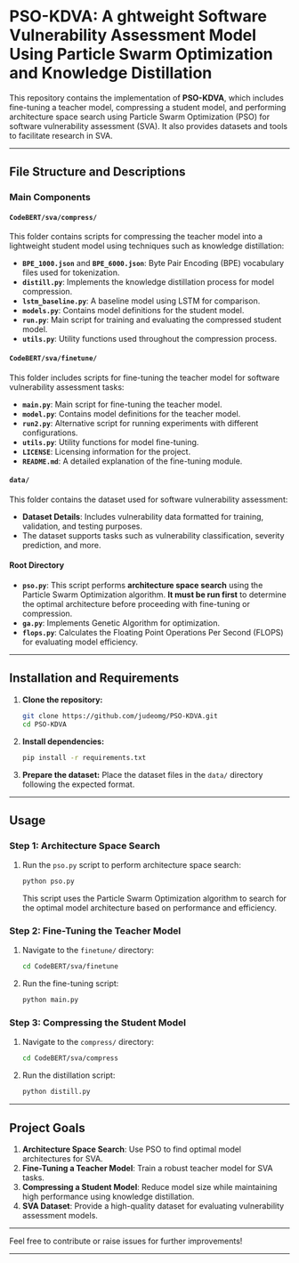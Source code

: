 # PSO-KDVA: A ghtweight Software Vulnerability Assessment Model Using Particle Swarm Optimization and Knowledge Distillation

This repository contains the implementation of **PSO-KDVA**, which includes fine-tuning a teacher model, compressing a student model, and performing architecture space search using Particle Swarm Optimization (PSO) for software vulnerability assessment (SVA). It also provides datasets and tools to facilitate research in SVA.

---

## File Structure and Descriptions

### Main Components

#### `CodeBERT/sva/compress/`
This folder contains scripts for compressing the teacher model into a lightweight student model using techniques such as knowledge distillation:
- **`BPE_1000.json`** and **`BPE_6000.json`**: Byte Pair Encoding (BPE) vocabulary files used for tokenization.
- **`distill.py`**: Implements the knowledge distillation process for model compression.
- **`lstm_baseline.py`**: A baseline model using LSTM for comparison.
- **`models.py`**: Contains model definitions for the student model.
- **`run.py`**: Main script for training and evaluating the compressed student model.
- **`utils.py`**: Utility functions used throughout the compression process.

#### `CodeBERT/sva/finetune/`
This folder includes scripts for fine-tuning the teacher model for software vulnerability assessment tasks:
- **`main.py`**: Main script for fine-tuning the teacher model.
- **`model.py`**: Contains model definitions for the teacher model.
- **`run2.py`**: Alternative script for running experiments with different configurations.
- **`utils.py`**: Utility functions for model fine-tuning.
- **`LICENSE`**: Licensing information for the project.
- **`README.md`**: A detailed explanation of the fine-tuning module.

#### `data/`
This folder contains the dataset used for software vulnerability assessment:
- **Dataset Details**: Includes vulnerability data formatted for training, validation, and testing purposes.
- The dataset supports tasks such as vulnerability classification, severity prediction, and more.

#### Root Directory
- **`pso.py`**: This script performs **architecture space search** using the Particle Swarm Optimization algorithm. **It must be run first** to determine the optimal architecture before proceeding with fine-tuning or compression.
- **`ga.py`**: Implements Genetic Algorithm for optimization.
- **`flops.py`**: Calculates the Floating Point Operations Per Second (FLOPS) for evaluating model efficiency.

---

## Installation and Requirements

1. **Clone the repository:**
   ```bash
   git clone https://github.com/judeomg/PSO-KDVA.git
   cd PSO-KDVA
   ```

2. **Install dependencies:**
   ```bash
   pip install -r requirements.txt
   ```

3. **Prepare the dataset:**
   Place the dataset files in the `data/` directory following the expected format.

---

## Usage

### Step 1: Architecture Space Search
1. Run the `pso.py` script to perform architecture space search:
   ```bash
   python pso.py
   ```
   This script uses the Particle Swarm Optimization algorithm to search for the optimal model architecture based on performance and efficiency.

### Step 2: Fine-Tuning the Teacher Model
1. Navigate to the `finetune/` directory:
   ```bash
   cd CodeBERT/sva/finetune
   ```

2. Run the fine-tuning script:
   ```bash
   python main.py
   ```

### Step 3: Compressing the Student Model
1. Navigate to the `compress/` directory:
   ```bash
   cd CodeBERT/sva/compress
   ```

2. Run the distillation script:
   ```bash
   python distill.py
   ```

---

## Project Goals

1. **Architecture Space Search**: Use PSO to find optimal model architectures for SVA.
2. **Fine-Tuning a Teacher Model**: Train a robust teacher model for SVA tasks.
3. **Compressing a Student Model**: Reduce model size while maintaining high performance using knowledge distillation.
4. **SVA Dataset**: Provide a high-quality dataset for evaluating vulnerability assessment models.

---

Feel free to contribute or raise issues for further improvements!

---
